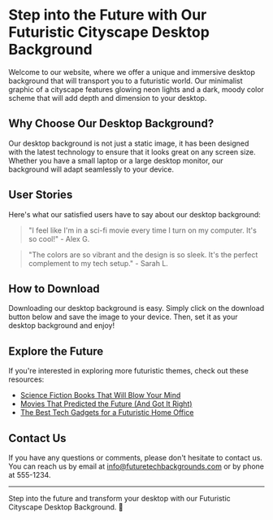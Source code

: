<!--font:Creepster-->

# Step into the Future with Our Futuristic Cityscape Desktop Background

Welcome to our website, where we offer a unique and immersive desktop background that will transport you to a futuristic world. Our minimalist graphic of a cityscape features glowing neon lights and a dark, moody color scheme that will add depth and dimension to your desktop.

## Why Choose Our Desktop Background?

Our desktop background is not just a static image, it has been designed with the latest technology to ensure that it looks great on any screen size. Whether you have a small laptop or a large desktop monitor, our background will adapt seamlessly to your device.

## User Stories

Here's what our satisfied users have to say about our desktop background:

> "I feel like I'm in a sci-fi movie every time I turn on my computer. It's so cool!" - Alex G.

> "The colors are so vibrant and the design is so sleek. It's the perfect complement to my tech setup." - Sarah L.

## How to Download

Downloading our desktop background is easy. Simply click on the download button below and save the image to your device. Then, set it as your desktop background and enjoy!

## Explore the Future

If you're interested in exploring more futuristic themes, check out these resources:

- [Science Fiction Books That Will Blow Your Mind](#)
- [Movies That Predicted the Future (And Got It Right)](#)
- [The Best Tech Gadgets for a Futuristic Home Office](#)

## Contact Us

If you have any questions or comments, please don't hesitate to contact us. You can reach us by email at info@futuretechbackgrounds.com or by phone at 555-1234.

---

Step into the future and transform your desktop with our Futuristic Cityscape Desktop Background. 🚀

<!--

Write me content for website with wallpaper which alt text is:

"A minimalist graphic of a futuristic cityscape, with glowing neon lights and a dark and moody color scheme."

The name/title of the page should not be 1:1 copy of the alt text but rather a real content of the website which is using this wallpaper.

- Use markdown format 
- Start with heading
- Heading should be short and concise
- The content should look like a real website 
- The website should not be about the wallpaper, wallpaper is just a related background
- Heading should be contain work "wallpaper" or "background"
- Include real sections like references, contact, user stories, etc. use things relevant to the page purpose.
- Feel free to use structure like headings, bullets, numbering, blockquotes, paragraphs, horizontal lines, etc.
- You can use formatting like bold or _italic_
- You can include UTF-8 emojis
- Links should be only #hash anchors (and you can refer to the document itself)
- Do not include images


---


# Futuristic Cityscape Wallpaper for Your Desktop Background

Welcome to our website where you can find the perfect wallpaper to enhance your desktop experience. Our minimalist graphic of a futuristic cityscape is the perfect addition to any tech lover's desktop background. The wallpaper features glowing neon lights and a dark, moody color scheme that will transport you to a futuristic world.

## Why Choose Our Wallpaper?

Our wallpaper is not just a pretty picture, it has been designed with the latest technology to ensure that it looks great on any screen size. Whether you have a small laptop or a large desktop monitor, our wallpaper will look stunning on your device.

## User Stories

Hear what our satisfied users have to say about our wallpaper:

> "I love this wallpaper! It makes me feel like I'm in a cyberpunk movie." - John D.

> "The colors are so vibrant and the design is so sleek. It's the perfect wallpaper for my gaming setup." - Sarah L.

## How to Download

Downloading our wallpaper is easy. Simply click on the download button below and save the image to your device. Then, set it as your desktop background and enjoy!

## References

If you want to learn more about the inspiration behind our wallpaper, check out these references:

- [Blade Runner (1982)](#)
- [Ghost in the Shell (1995)](#)
- [Akira (1988)](#)

## Contact Us

If you have any questions or comments, please don't hesitate to contact us. You can reach us by email at info@futuristicwallpaper.com or by phone at 555-1234.

---

Download now and take your desktop to the next level with our Futuristic Cityscape Wallpaper. 🚀


---


Heading should not include word "wallpaper". The website should not be about the wallpaper itself, wallpaper is just a related background, rewrite whole content.


---


# Step into the Future with Our Futuristic Cityscape Desktop Background

Welcome to our website, where we offer a unique and immersive desktop background that will transport you to a futuristic world. Our minimalist graphic of a cityscape features glowing neon lights and a dark, moody color scheme that will add depth and dimension to your desktop.

## Why Choose Our Desktop Background?

Our desktop background is not just a static image, it has been designed with the latest technology to ensure that it looks great on any screen size. Whether you have a small laptop or a large desktop monitor, our background will adapt seamlessly to your device.

## User Stories

Here's what our satisfied users have to say about our desktop background:

> "I feel like I'm in a sci-fi movie every time I turn on my computer. It's so cool!" - Alex G.

> "The colors are so vibrant and the design is so sleek. It's the perfect complement to my tech setup." - Sarah L.

## How to Download

Downloading our desktop background is easy. Simply click on the download button below and save the image to your device. Then, set it as your desktop background and enjoy!

## Explore the Future

If you're interested in exploring more futuristic themes, check out these resources:

- [Science Fiction Books That Will Blow Your Mind](#)
- [Movies That Predicted the Future (And Got It Right)](#)
- [The Best Tech Gadgets for a Futuristic Home Office](#)

## Contact Us

If you have any questions or comments, please don't hesitate to contact us. You can reach us by email at info@futuretechbackgrounds.com or by phone at 555-1234.

---

Step into the future and transform your desktop with our Futuristic Cityscape Desktop Background. 🚀

-->
